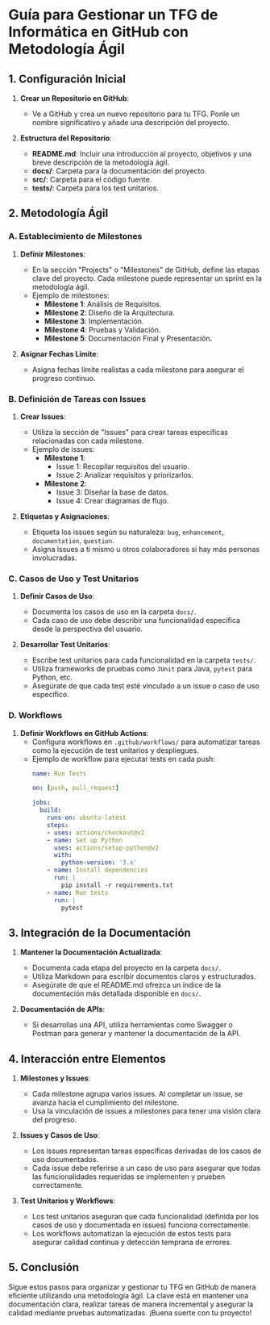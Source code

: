 # Guía para Gestionar un TFG de Informática en GitHub con Metodología Ágil

## 1. Configuración Inicial

1. **Crear un Repositorio en GitHub**:
   - Ve a GitHub y crea un nuevo repositorio para tu TFG. Ponle un nombre significativo y añade una descripción del proyecto.

2. **Estructura del Repositorio**:
   - **README.md**: Incluir una introducción al proyecto, objetivos y una breve descripción de la metodología ágil.
   - **docs/**: Carpeta para la documentación del proyecto.
   - **src/**: Carpeta para el código fuente.
   - **tests/**: Carpeta para los test unitarios.

## 2. Metodología Ágil

### A. Establecimiento de Milestones

1. **Definir Milestones**:
   - En la sección "Projects" o "Milestones" de GitHub, define las etapas clave del proyecto. Cada milestone puede representar un sprint en la metodología ágil.
   - Ejemplo de milestones:
     - **Milestone 1**: Análisis de Requisitos.
     - **Milestone 2**: Diseño de la Arquitectura.
     - **Milestone 3**: Implementación.
     - **Milestone 4**: Pruebas y Validación.
     - **Milestone 5**: Documentación Final y Presentación.

2. **Asignar Fechas Límite**:
   - Asigna fechas límite realistas a cada milestone para asegurar el progreso continuo.

### B. Definición de Tareas con Issues

1. **Crear Issues**:
   - Utiliza la sección de "Issues" para crear tareas específicas relacionadas con cada milestone.
   - Ejemplo de issues:
     - **Milestone 1**:
       - Issue 1: Recopilar requisitos del usuario.
       - Issue 2: Analizar requisitos y priorizarlos.
     - **Milestone 2**:
       - Issue 3: Diseñar la base de datos.
       - Issue 4: Crear diagramas de flujo.

2. **Etiquetas y Asignaciones**:
   - Etiqueta los issues según su naturaleza: `bug`, `enhancement`, `documentation`, `question`.
   - Asigna issues a ti mismo u otros colaboradores si hay más personas involucradas.

### C. Casos de Uso y Test Unitarios

1. **Definir Casos de Uso**:
   - Documenta los casos de uso en la carpeta `docs/`.
   - Cada caso de uso debe describir una funcionalidad específica desde la perspectiva del usuario.

2. **Desarrollar Test Unitarios**:
   - Escribe test unitarios para cada funcionalidad en la carpeta `tests/`.
   - Utiliza frameworks de pruebas como `JUnit` para Java, `pytest` para Python, etc.
   - Asegúrate de que cada test esté vinculado a un issue o caso de uso específico.

### D. Workflows

1. **Definir Workflows en GitHub Actions**:
   - Configura workflows en `.github/workflows/` para automatizar tareas como la ejecución de test unitarios y despliegues.
   - Ejemplo de workflow para ejecutar tests en cada push:
     ```yaml
     name: Run Tests

     on: [push, pull_request]

     jobs:
       build:
         runs-on: ubuntu-latest
         steps:
         - uses: actions/checkout@v2
         - name: Set up Python
           uses: actions/setup-python@v2
           with:
             python-version: '3.x'
         - name: Install dependencies
           run: |
             pip install -r requirements.txt
         - name: Run tests
           run: |
             pytest
     ```

## 3. Integración de la Documentación

1. **Mantener la Documentación Actualizada**:
   - Documenta cada etapa del proyecto en la carpeta `docs/`.
   - Utiliza Markdown para escribir documentos claros y estructurados.
   - Asegúrate de que el README.md ofrezca un índice de la documentación más detallada disponible en `docs/`.

2. **Documentación de APIs**:
   - Si desarrollas una API, utiliza herramientas como Swagger o Postman para generar y mantener la documentación de la API.

## 4. Interacción entre Elementos

1. **Milestones y Issues**:
   - Cada milestone agrupa varios issues. Al completar un issue, se avanza hacia el cumplimiento del milestone.
   - Usa la vinculación de issues a milestones para tener una visión clara del progreso.

2. **Issues y Casos de Uso**:
   - Los issues representan tareas específicas derivadas de los casos de uso documentados.
   - Cada issue debe referirse a un caso de uso para asegurar que todas las funcionalidades requeridas se implementen y prueben correctamente.

3. **Test Unitarios y Workflows**:
   - Los test unitarios aseguran que cada funcionalidad (definida por los casos de uso y documentada en issues) funciona correctamente.
   - Los workflows automatizan la ejecución de estos tests para asegurar calidad continua y detección temprana de errores.

## 5. Conclusión

Sigue estos pasos para organizar y gestionar tu TFG en GitHub de manera eficiente utilizando una metodología ágil. La clave está en mantener una documentación clara, realizar tareas de manera incremental y asegurar la calidad mediante pruebas automatizadas. ¡Buena suerte con tu proyecto!
